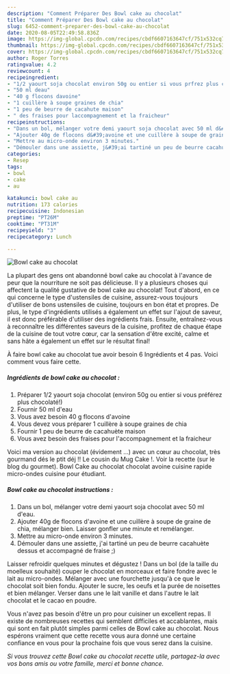 ```yaml
---
description: "Comment Préparer Des Bowl cake au chocolat"
title: "Comment Préparer Des Bowl cake au chocolat"
slug: 6452-comment-preparer-des-bowl-cake-au-chocolat
date: 2020-08-05T22:49:58.836Z
image: https://img-global.cpcdn.com/recipes/cbdf6607163647cf/751x532cq70/bowl-cake-au-chocolat-photo-principale-de-la-recette.jpg
thumbnail: https://img-global.cpcdn.com/recipes/cbdf6607163647cf/751x532cq70/bowl-cake-au-chocolat-photo-principale-de-la-recette.jpg
cover: https://img-global.cpcdn.com/recipes/cbdf6607163647cf/751x532cq70/bowl-cake-au-chocolat-photo-principale-de-la-recette.jpg
author: Roger Torres
ratingvalue: 4.2
reviewcount: 4
recipeingredient:
- "1/2 yaourt soja chocolat environ 50g ou entier si vous prfrez plus chocolat"
- "50 ml deau"
- "40 g flocons davoine"
- "1 cuillère à soupe graines de chia"
- "1 peu de beurre de cacahute maison"
- " des fraises pour laccompagnement et la fraicheur"
recipeinstructions:
- "Dans un bol, mélanger votre demi yaourt soja chocolat avec 50 ml d&#39;eau."
- "Ajouter 40g de flocons d&#39;avoine et une cuillère à soupe de graine de chia, mélanger bien. Laisser gonfler une minute et remélanger."
- "Mettre au micro-onde environ 3 minutes."
- "Démouler dans une assiette, j&#39;ai tartiné un peu de beurre cacahuète dessus et accompagné de fraise ;)"
categories:
- Resep
tags:
- bowl
- cake
- au

katakunci: bowl cake au 
nutrition: 173 calories
recipecuisine: Indonesian
preptime: "PT26M"
cooktime: "PT31M"
recipeyield: "3"
recipecategory: Lunch

---
```



![Bowl cake au chocolat](https://img-global.cpcdn.com/recipes/cbdf6607163647cf/751x532cq70/bowl-cake-au-chocolat-photo-principale-de-la-recette.jpg)

La plupart des gens ont abandonné bowl cake au chocolat à l'avance de peur que la nourriture ne soit pas délicieuse. Il y a plusieurs choses qui affectent la qualité gustative de bowl cake au chocolat! Tout d'abord, en ce qui concerne le type d'ustensiles de cuisine, assurez-vous toujours d'utiliser de bons ustensiles de cuisine, toujours en bon état et propres. De plus, le type d'ingrédients utilisés a également un effet sur l'ajout de saveur, il est donc préférable d'utiliser des ingrédients frais. Ensuite, entraînez-vous à reconnaître les différentes saveurs de la cuisine, profitez de chaque étape de la cuisine de tout votre cœur, car la sensation d'être excité, calme et sans hâte a également un effet sur le résultat final!

<!--inarticleads1-->

À faire bowl cake au chocolat tue avoir besoin 6 Ingrédients et 4 pas. Voici comment vous faire cette.

##### Ingrédients de bowl cake au chocolat :

1. Préparer 1/2 yaourt soja chocolat (environ 50g ou entier si vous préférez plus chocolaté!)
1. Fournir 50 ml d&#39;eau
1. Vous avez besoin 40 g flocons d&#39;avoine
1. Vous devez vous préparer 1 cuillère à soupe graines de chia
1. Fournir 1 peu de beurre de cacahuète maison
1. Vous avez besoin  des fraises pour l&#39;accompagnement et la fraicheur


Voici ma version au chocolat (évidement …) avec un cœur au chocolat, très gourmand dés le ptit déj !! Le cousin du Mug Cake !. Voir la recette (sur le blog du gourmet). Bowl Cake au chocolat chocolat avoine cuisine rapide micro-ondes cuisine pour étudiant. 

<!--inarticleads2-->

##### Bowl cake au chocolat instructions :

1. Dans un bol, mélanger votre demi yaourt soja chocolat avec 50 ml d&#39;eau.
1. Ajouter 40g de flocons d&#39;avoine et une cuillère à soupe de graine de chia, mélanger bien. Laisser gonfler une minute et remélanger.
1. Mettre au micro-onde environ 3 minutes.
1. Démouler dans une assiette, j&#39;ai tartiné un peu de beurre cacahuète dessus et accompagné de fraise ;)


Laisser refroidir quelques minutes et dégustez ! Dans un bol (de la taille du moelleux souhaité) couper le chocolat en morceaux et faire fondre avec le lait au micro-ondes. Mélanger avec une fourchette jusqu&#39;à ce que le chocolat soit bien fondu. Ajouter le sucre, les oeufs et la purée de noisettes et bien mélanger. Verser dans une le lait vanille et dans l&#39;autre le lait chocolat et le cacao en poudre. 

<!--inarticleads1-->

<p>
Vous n'avez pas besoin d'être un pro pour cuisiner un excellent repas. Il existe de nombreuses recettes qui semblent difficiles et accablantes, mais qui sont en fait plutôt simples parmi celles de Bowl cake au chocolat. Nous espérons vraiment que cette recette vous aura donné une certaine confiance en vous pour la prochaine fois que vous serez dans la cuisine.
</p>

<p>
<i>Si vous trouvez cette Bowl cake au chocolat recette utile, partagez-la avec vos bons amis ou votre famille, merci et bonne chance.</i>
</p>
